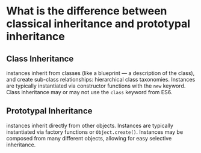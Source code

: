 # What is the difference between classical inheritance and prototypal inheritance

## Class Inheritance

instances inherit from classes (like a blueprint — a description of the class), and create sub-class relationships: hierarchical class taxonomies. Instances are typically instantiated via constructor functions with the `new` keyword. Class inheritance may or may not use the `class` keyword from ES6.

## Prototypal Inheritance

instances inherit directly from other objects. Instances are typically instantiated via factory functions or `Object.create()`. Instances may be composed from many different objects, allowing for easy selective inheritance.
